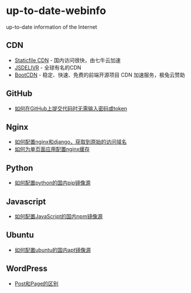 # up-to-date-webinfo
up-to-date information of the Internet

## CDN
- [Staticfile CDN](http://www.staticfile.org/) - 国内访问很快，由七牛云加速
- [JSDELIVR](https://www.jsdelivr.com/) - 全球有名的CDN
- [BootCDN](https://www.bootcdn.cn/) - 稳定、快速、免费的前端开源项目 CDN 加速服务，极兔云赞助

## GitHub
- [如何在GitHub上提交代码时无需输入密码或token](./ssh-config.md)

## Nginx
- [如何配置nginx和django，获取到原始的访问域名](./nginx-django-original-url.md)
- [如何为单页面应用配置nginx缓存](./nginx-cache-spa.md)

## Python
- [如何配置python的国内pip镜像源](./python-pip-mirrors-china.md)

## Javascript
- [如何配置JavaScript的国内npm镜像源](./javascript-npm-mirrors-china.md)

## Ubuntu
- [如何配置ubuntu的国内apt镜像源](./ubuntu-mirrors-china.md)

## WordPress
- [Post和Page的区别](./wordpress-post-page.md)
